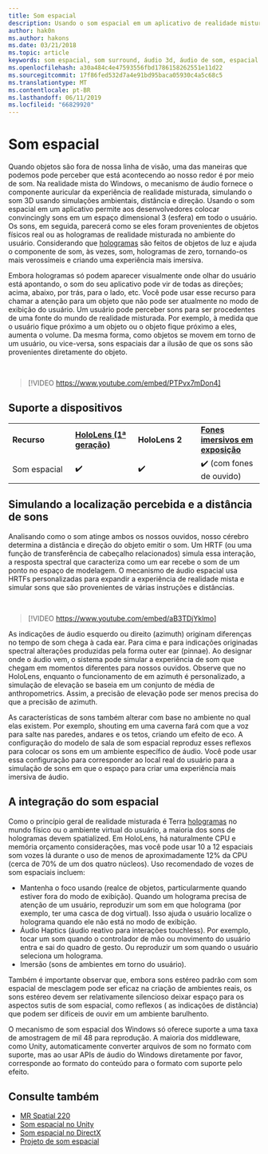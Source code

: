 ```yaml
---
title: Som espacial
description: Usando o som espacial em um aplicativo de realidade misturada permite que você coloque convincingly sons em um espaço 3D.
author: hak0n
ms.author: hakons
ms.date: 03/21/2018
ms.topic: article
keywords: som espacial, som surround, áudio 3d, áudio de som, espacial 3d
ms.openlocfilehash: a30a484c4e47593556fbd1786158262551e11d22
ms.sourcegitcommit: 17f86fed532d7a4e91bd95baca05930c4a5c68c5
ms.translationtype: MT
ms.contentlocale: pt-BR
ms.lasthandoff: 06/11/2019
ms.locfileid: "66829920"
---
```

# <a name="spatial-sound"></a>Som espacial

Quando objetos são fora de nossa linha de visão, uma das maneiras que podemos pode perceber que está acontecendo ao nosso redor é por meio de som. Na realidade mista do Windows, o mecanismo de áudio fornece o componente auricular da experiência de realidade misturada, simulando o som 3D usando simulações ambientais, distância e direção. Usando o som espacial em um aplicativo permite aos desenvolvedores colocar convincingly sons em um espaço dimensional 3 (esfera) em todo o usuário. Os sons, em seguida, parecerá como se eles foram provenientes de objetos físicos real ou as hologramas de realidade misturada no ambiente do usuário. Considerando que [hologramas](hologram.md) são feitos de objetos de luz e ajuda o componente de som, às vezes, som, hologramas de zero, tornando-os mais verossímeis e criando uma experiência mais imersiva.

Embora hologramas só podem aparecer visualmente onde olhar do usuário está apontando, o som do seu aplicativo pode vir de todas as direções; acima, abaixo, por trás, para o lado, etc. Você pode usar esse recurso para chamar a atenção para um objeto que não pode ser atualmente no modo de exibição do usuário. Um usuário pode perceber sons para ser procedentes de uma fonte do mundo de realidade misturada. Por exemplo, à medida que o usuário fique próximo a um objeto ou o objeto fique próximo a eles, aumenta o volume. Da mesma forma, como objetos se movem em torno de um usuário, ou vice-versa, sons espaciais dar a ilusão de que os sons são provenientes diretamente do objeto.

<br>

>[!VIDEO https://www.youtube.com/embed/PTPvx7mDon4]

## <a name="device-support"></a>Suporte a dispositivos

<table>
    <colgroup>
    <col width="25%" />
    <col width="25%" />
    <col width="25%" />
    <col width="25%" />
    </colgroup>
    <tr>
        <td><strong>Recurso</strong></td>
        <td><a href="hololens-hardware-details.md"><strong>HoloLens (1ª geração)</strong></a></td>
        <td><strong>HoloLens 2</strong></td>
        <td><a href="immersive-headset-hardware-details.md"><strong>Fones imersivos em exposição</strong></a></td>
    </tr>
     <tr>
        <td>Som espacial</td>
        <td>✔️</td>
        <td>✔️</td>
        <td>✔️ (com fones de ouvido)</td>
    </tr>
</table>

## <a name="simulating-the-perceived-location-and-distance-of-sounds"></a>Simulando a localização percebida e a distância de sons

Analisando como o som atinge ambos os nossos ouvidos, nosso cérebro determina a distância e direção do objeto emitir o som. Um HRTF (ou uma função de transferência de cabeçalho relacionados) simula essa interação, a resposta spectral que caracteriza como um ear recebe o som de um ponto no espaço de modelagem. O mecanismo de áudio espacial usa HRTFs personalizadas para expandir a experiência de realidade mista e simular sons que são provenientes de várias instruções e distâncias.

<br>

>[!VIDEO https://www.youtube.com/embed/aB3TDjYklmo]

As indicações de áudio esquerdo ou direito (azimuth) originam diferenças no tempo de som chega à cada ear. Para cima e para indicações originadas spectral alterações produzidas pela forma outer ear (pinnae). Ao designar onde o áudio vem, o sistema pode simular a experiência de som que chegam em momentos diferentes para nossos ouvidos. Observe que no HoloLens, enquanto o funcionamento de em azimuth é personalizado, a simulação de elevação se baseia em um conjunto de média de anthropometrics. Assim, a precisão de elevação pode ser menos precisa do que a precisão de azimuth.

As características de sons também alterar com base no ambiente no qual elas existem. Por exemplo, shouting em uma caverna fará com que a voz para salte nas paredes, andares e os tetos, criando um efeito de eco. A configuração do modelo de sala de som espacial reproduz esses reflexos para colocar os sons em um ambiente específico de áudio. Você pode usar essa configuração para corresponder ao local real do usuário para a simulação de sons em que o espaço para criar uma experiência mais imersiva de áudio.

## <a name="integrating-spatial-sound"></a>A integração do som espacial

Como o princípio geral de realidade misturada é Terra [hologramas](hologram.md) no mundo físico ou o ambiente virtual do usuário, a maioria dos sons de hologramas devem spatialized. Em HoloLens, há naturalmente CPU e memória orçamento considerações, mas você pode usar 10 a 12 espaciais som vozes lá durante o uso de menos de aproximadamente 12% da CPU (cerca de 70% de um dos quatro núcleos). Uso recomendado de vozes de som espaciais incluem:
* Mantenha o foco usando (realce de objetos, particularmente quando estiver fora do modo de exibição). Quando um holograma precisa de atenção de um usuário, reproduzir um som em que holograma (por exemplo, ter uma casca de dog virtual). Isso ajuda o usuário localize o holograma quando ele não está no modo de exibição.
* Áudio Haptics (áudio reativo para interações touchless). Por exemplo, tocar um som quando o controlador de mão ou movimento do usuário entra e sai do quadro de gesto. Ou reproduzir um som quando o usuário seleciona um holograma.
* Imersão (sons de ambientes em torno do usuário).

Também é importante observar que, embora sons estéreo padrão com som espacial de mesclagem pode ser eficaz na criação de ambientes reais, os sons estéreo devem ser relativamente silencioso deixar espaço para os aspectos sutis de som espacial, como reflexos ( as indicações de distância) que podem ser difíceis de ouvir em um ambiente barulhento.

O mecanismo de som espacial dos Windows só oferece suporte a uma taxa de amostragem de mil 48 para reprodução. A maioria dos middleware, como Unity, automaticamente converter arquivos de som no formato com suporte, mas ao usar APIs de áudio do Windows diretamente por favor, corresponde ao formato do conteúdo para o formato com suporte pelo efeito.

## <a name="see-also"></a>Consulte também
* [MR Spatial 220](holograms-220.md)
* [Som espacial no Unity](spatial-sound-in-unity.md)
* [Som espacial no DirectX](spatial-sound-in-directx.md)
* [Projeto de som espacial](spatial-sound-design.md)
